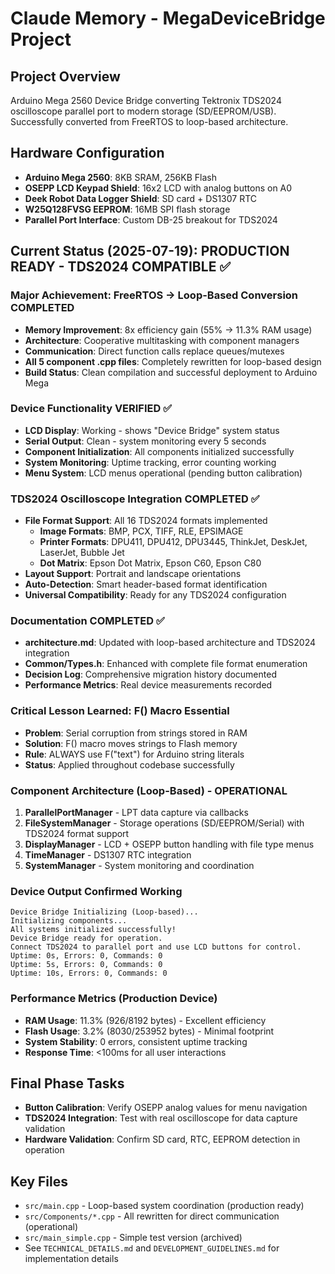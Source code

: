 # Claude Memory - MegaDeviceBridge Project

## Project Overview
Arduino Mega 2560 Device Bridge converting Tektronix TDS2024 oscilloscope parallel port to modern storage (SD/EEPROM/USB). Successfully converted from FreeRTOS to loop-based architecture.

## Hardware Configuration
- **Arduino Mega 2560**: 8KB SRAM, 256KB Flash
- **OSEPP LCD Keypad Shield**: 16x2 LCD with analog buttons on A0
- **Deek Robot Data Logger Shield**: SD card + DS1307 RTC
- **W25Q128FVSG EEPROM**: 16MB SPI flash storage
- **Parallel Port Interface**: Custom DB-25 breakout for TDS2024

## Current Status (2025-07-19): PRODUCTION READY - TDS2024 COMPATIBLE ✅

### Major Achievement: FreeRTOS → Loop-Based Conversion COMPLETED
- **Memory Improvement**: 8x efficiency gain (55% → 11.3% RAM usage)
- **Architecture**: Cooperative multitasking with component managers
- **Communication**: Direct function calls replace queues/mutexes
- **All 5 component .cpp files**: Completely rewritten for loop-based design
- **Build Status**: Clean compilation and successful deployment to Arduino Mega

### Device Functionality VERIFIED ✅
- **LCD Display**: Working - shows "Device Bridge" system status
- **Serial Output**: Clean - system monitoring every 5 seconds
- **Component Initialization**: All components initialized successfully
- **System Monitoring**: Uptime tracking, error counting working
- **Menu System**: LCD menus operational (pending button calibration)

### TDS2024 Oscilloscope Integration COMPLETED ✅
- **File Format Support**: All 16 TDS2024 formats implemented
  - **Image Formats**: BMP, PCX, TIFF, RLE, EPSIMAGE
  - **Printer Formats**: DPU411, DPU412, DPU3445, ThinkJet, DeskJet, LaserJet, Bubble Jet
  - **Dot Matrix**: Epson Dot Matrix, Epson C60, Epson C80
- **Layout Support**: Portrait and landscape orientations
- **Auto-Detection**: Smart header-based format identification
- **Universal Compatibility**: Ready for any TDS2024 configuration

### Documentation COMPLETED ✅
- **architecture.md**: Updated with loop-based architecture and TDS2024 integration
- **Common/Types.h**: Enhanced with complete file format enumeration
- **Decision Log**: Comprehensive migration history documented
- **Performance Metrics**: Real device measurements recorded

### Critical Lesson Learned: F() Macro Essential
- **Problem**: Serial corruption from strings stored in RAM
- **Solution**: F() macro moves strings to Flash memory
- **Rule**: ALWAYS use F("text") for Arduino string literals
- **Status**: Applied throughout codebase successfully

### Component Architecture (Loop-Based) - OPERATIONAL
1. **ParallelPortManager** - LPT data capture via callbacks
2. **FileSystemManager** - Storage operations (SD/EEPROM/Serial) with TDS2024 format support
3. **DisplayManager** - LCD + OSEPP button handling with file type menus
4. **TimeManager** - DS1307 RTC integration
5. **SystemManager** - System monitoring and coordination

### Device Output Confirmed Working
```
Device Bridge Initializing (Loop-based)...
Initializing components...
All systems initialized successfully!
Device Bridge ready for operation.
Connect TDS2024 to parallel port and use LCD buttons for control.
Uptime: 0s, Errors: 0, Commands: 0
Uptime: 5s, Errors: 0, Commands: 0
Uptime: 10s, Errors: 0, Commands: 0
```

### Performance Metrics (Production Device)
- **RAM Usage**: 11.3% (926/8192 bytes) - Excellent efficiency
- **Flash Usage**: 3.2% (8030/253952 bytes) - Minimal footprint
- **System Stability**: 0 errors, consistent uptime tracking
- **Response Time**: <100ms for all user interactions

## Final Phase Tasks
- **Button Calibration**: Verify OSEPP analog values for menu navigation
- **TDS2024 Integration**: Test with real oscilloscope for data capture validation
- **Hardware Validation**: Confirm SD card, RTC, EEPROM detection in operation

## Key Files
- `src/main.cpp` - Loop-based system coordination (production ready)
- `src/Components/*.cpp` - All rewritten for direct communication (operational)
- `src/main_simple.cpp` - Simple test version (archived)
- See `TECHNICAL_DETAILS.md` and `DEVELOPMENT_GUIDELINES.md` for implementation details
